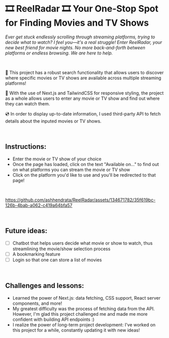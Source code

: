 # 🎞️ ReelRadar 🎞️ Your One-Stop Spot for Finding Movies and TV Shows

*Ever get stuck endlessly scrolling through streaming platforms, trying to decide what to watch? I feel you—it's a real struggle!*
*Enter ReelRadar, your new best friend for movie nights. No more back-and-forth between platforms or endless browsing. We are here to help.* 

&nbsp;

🎥  This project has a robust search functionality that allows users to discover where specific movies or TV shows are available across multiple streaming platforms! &nbsp;

🍿  With the use of Next.js and TailwindCSS for responsive styling, the project as a whole allows users to enter any movie or TV show and find out where they can watch them. &nbsp;

💿  In order to display up-to-date information, I used third-party API to fetch details about the inputed movies or TV shows. &nbsp;

&nbsp;

## Instructions:
- Enter the movie or TV show of your choice
- Once the page has loaded, click on the text "Available on..." to find out on what platforms you can stream the movie or TV show
- Click on the platform you'd like to use and you'll be redirected to that page!

&nbsp;

https://github.com/ashhendrata/ReelRadar/assets/134671782/35f619bc-126b-4bab-a062-c419a64bfa57

&nbsp;

## Future ideas:
- [ ] Chatbot that helps users decide what movie or show to watch, thus streamlining the movie/show selection process
- [ ] A bookmarking feature
- [ ] Login so that one can store a list of movies

&nbsp;

## Challenges and lessons:
- Learned the power of Next.js: data fetching, CSS support, React server components, and more!
- My greatest difficulty was the process of fetching data from the API. However, I'm glad this project challenged me and made me more confident with building API endpoints :)
- I realize the power of long-term project development: I've worked on this project for a while, constantly updating it with new ideas!
